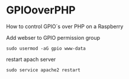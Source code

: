 # GPIOoverPHP
How to control GPIO´s over PHP on a Raspberry

Add webser to GPIO permission group

```
sudo usermod -aG gpio www-data
```

restart apach server

```
sudo service apache2 restart
```

